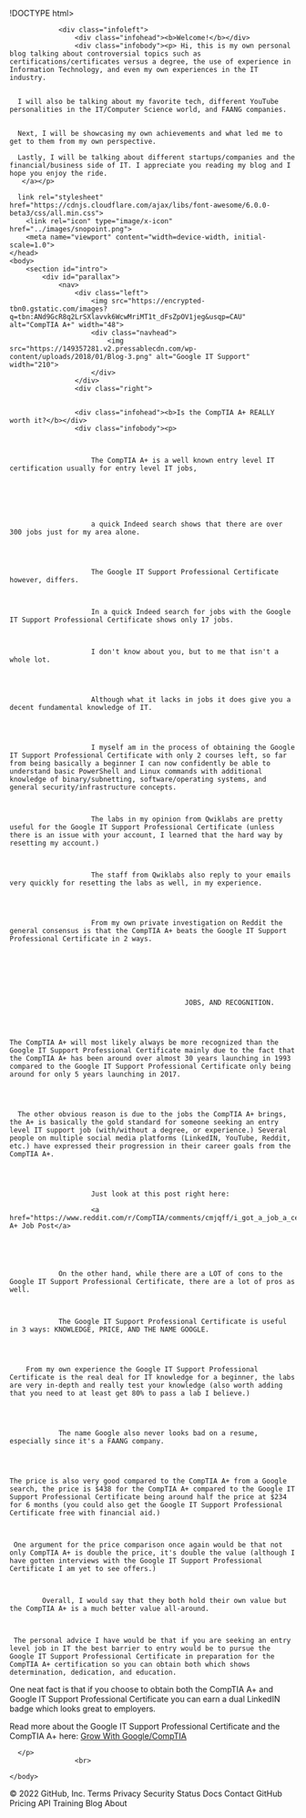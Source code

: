 !DOCTYPE html>
<html lang=en>
	<head>
		<title>Home | Amanda Evola's Blog</title>
		<link rel="stylesheet" href="styles/styles.css">
		
					
				<div class="infoleft">
					<div class="infohead"><b>Welcome!</b></div>
					<div class="infobody"><p> Hi, this is my own personal blog talking about controversial topics such as certifications/certificates versus a degree, the use of experience in Information Technology, and even my own experiences in the IT industry. 
      
      
      I will also be talking about my favorite tech, different YouTube personalities in the IT/Computer Science world, and FAANG companies. 
      
      
      Next, I will be showcasing my own achievements and what led me to get to them from my own perspective.
      
      Lastly, I will be talking about different startups/companies and the financial/business side of IT. I appreciate you reading my blog and I hope you enjoy the ride.
       </a></p>
					
      link rel="stylesheet" href="https://cdnjs.cloudflare.com/ajax/libs/font-awesome/6.0.0-beta3/css/all.min.css">
		<link rel="icon" type="image/x-icon" href="../images/snopoint.png">
		<meta name="viewport" content="width=device-width, initial-scale=1.0">
	</head>
	<body>
		<section id="intro">
			<div id="parallax">	
				<nav>
					<div class="left">
						<img src="https://encrypted-tbn0.gstatic.com/images?q=tbn:ANd9GcR8q2LrSXlavvk6WcwMriMT1t_dFsZpOV1jeg&usqp=CAU" alt="CompTIA A+" width="48">
						<div class="navhead">
							<img src="https://149357281.v2.pressablecdn.com/wp-content/uploads/2018/01/Blog-3.png" alt="Google IT Support" width="210">
						</div>
					</div>
					<div class="right">
      
      
					<div class="infohead"><b>Is the CompTIA A+ REALLY worth it?</b></div>
					<div class="infobody"><p>
			
  
						
						The CompTIA A+ is a well known entry level IT certification usually for entry level IT jobs,
 
 
   
  
 
						
						a quick Indeed search shows that there are over 300 jobs just for my area alone.
  
  
 
						
						The Google IT Support Professional Certificate however, differs. 
  
 
    
						In a quick Indeed search for jobs with the Google IT Support Professional Certificate shows only 17 jobs. 
  
  
    
						I don't know about you, but to me that isn't a whole lot.
  
  
 
   
						Although what it lacks in jobs it does give you a decent fundamental knowledge of IT. 
  
  

   
						I myself am in the process of obtaining the Google IT Support Professional Certificate with only 2 courses left, so far from being basically a beginner I can now confidently be able to understand basic PowerShell and Linux commands with additional knowledge of binary/subnetting, software/operating systems, and general security/infrastructure concepts.
  

     
						The labs in my opinion from Qwiklabs are pretty useful for the Google IT Support Professional Certificate (unless there is an issue with your account, I learned that the hard way by resetting my account.) 
  

      
						The staff from Qwiklabs also reply to your emails very quickly for resetting the labs as well, in my experience.



     
						From my own private investigation on Reddit the general consensus is that the CompTIA A+ beats the Google IT Support Professional Certificate in 2 ways.




						
     
						
						                       JOBS, AND RECOGNITION.



      
	The CompTIA A+ will most likely always be more recognized than the Google IT Support Professional Certificate mainly due to the fact that the CompTIA A+ has been around over almost 30 years launching in 1993 compared to the Google IT Support Professional Certificate only being around for only 5 years launching in 2017.




      The other obvious reason is due to the jobs the CompTIA A+ brings, the A+ is basically the gold standard for someone seeking an entry level IT support job (with/without a degree, or experience.) Several people on multiple social media platforms (LinkedIN, YouTube, Reddit, etc.) have expressed their progression in their career goals from the CompTIA A+.



     
						Just look at this post right here: 
 
						<a href="https://www.reddit.com/r/CompTIA/comments/cmjqff/i_got_a_job_a_cert_only/">CompTIA A+ Job Post</a>



						
    
				On the other hand, while there are a LOT of cons to the Google IT Support Professional Certificate, there are a lot of pros as well. 


    
				The Google IT Support Professional Certificate is useful in 3 ways: KNOWLEDGE, PRICE, AND THE NAME GOOGLE. 



      
        From my own experience the Google IT Support Professional Certificate is the real deal for IT knowledge for a beginner, the labs are very in-depth and really test your knowledge (also worth adding that you need to at least get 80% to pass a lab I believe.)


   
						
				The name Google also never looks bad on a resume, especially since it's a FAANG company.


     
		
	The price is also very good compared to the CompTIA A+ from a Google search, the price is $438 for the CompTIA A+ compared to the Google IT Support Professional Certificate being around half the price at $234 for 6 months (you could also get the Google IT Support Professional Certificate free with financial aid.) 



     One argument for the price comparison once again would be that not only CompTIA A+ is double the price, it's double the value (although I have gotten interviews with the Google IT Support Professional Certificate I am yet to see offers.)


     
			Overall, I would say that they both hold their own value but the CompTIA A+ is a much better value all-around. 



     The personal advice I have would be that if you are seeking an entry level job in IT the best barrier to entry would be to pursue the Google IT Support Professional Certificate in preparation for the CompTIA A+ certification so you can obtain both which shows determination, dedication, and education. 


     
One neat fact is that if you choose to obtain both the CompTIA A+ and Google IT Support Professional Certificate you can earn a dual LinkedIN badge which looks great to employers.



    
	
Read more about the Google IT Support Professional Certificate and the CompTIA A+ here: <a href="https://www.blog.google/outreach-initiatives/grow-with-google/-it-support-comptia">Grow With Google/CompTIA</a>











  
  

  
      
      
      
      </p>
					<br>
					
<script>
function myFunction() {
  var x = document.getElementById("navitems");
  if (x.style.display === "block") {
    x.style.display = "none";
    } else {
    x.style.display = "block";
  }
}
</script>
	</body>
</html>
© 2022 GitHub, Inc.
Terms
Privacy
Security
Status
Docs
Contact GitHub
Pricing
API
Training
Blog
About

  
  

  
  
  

  
  
